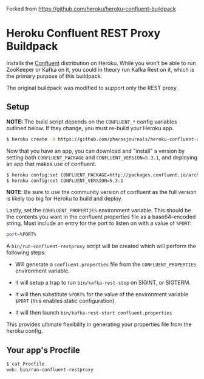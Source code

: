 Forked from https://github.com/heroku/heroku-confluent-buildpack

# Heroku Confluent REST Proxy Buildpack

Installs the [Confluent](https://confluent.io) distribution on
Heroku. While you won't be able to run ZooKeeper or Kafka on it, you
could in theory run Kafka Rest on it, which is the primary purpose of
this buildpack.

The original buildpack was modified to support only the REST proxy.

## Setup

**NOTE:** The build script depends on the `CONFLUENT_*` config variables outlined below. If they change, you must re-build your Heroku app.

```bash
$ heroku create -b https://github.com/pharosjournals/heroku-confluent-restproxy-buildpack.git
```

Now that you have an app, you can download and "install" a version
by setting both `CONFLUENT_PACKAGE` and `CONFLUENT_VERSION=5.3.1`, and deploying an app that
makes use of confluent.

```bash
$ heroku config:set CONFLUENT_PACKAGE=http://packages.confluent.io/archive/5.3/confluent-community-5.3.1-2.12.tar.gz
$ heroku config:set CONFLUENT_VERSION=5.3.1
```

**NOTE**: Be sure to use the community version of confluent as the full version is likely too big for Heroku to build and deploy.

Lastly, set the `CONFLUENT_PROPERTIES` environment variable. This should be the contents you want in the confluent properties  file as a base64-encoded string. Must include an entry for the port to listen on with a value of `%PORT`:

```bash
port=%PORT%
```

A `bin/run-confluent-restproxy` script will be created which will perform the following
steps:

* Will generate a `confluent.properties` file from the `CONFLUENT_PROPERTIES` environment variable.

* It will setup a trap to run `bin/kafka-rest-stop` on
  SIGINT, or SIGTERM.

* It will then substitute `%PORT%` for the value of the environment
  variable `$PORT` (this enables static configuration).

* It will then launch `bin/kafka-rest-start confluent.properties`

This provides ultimate flexibility in generating your properties file
from the heroku config.

## Your app's Procfile

```bash
$ cat Procfile
web: bin/run-confluent-restproxy
```
